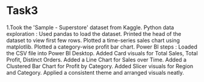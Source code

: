 # Task3
1.Took the 'Sample - Superstore' dataset from Kaggle. 
Python data exploration : Used pandas to load the dataset. Printed the head of the dataset to view first few rows. Plotted a time-series sales chart using matplotlib. Plotted a category-wise profit bar chart.
Power BI steps : Loaded the CSV file into Power BI Desktop. Added Card visuals for Total Sales, Total Profit, Distinct Orders. Added a Line Chart for Sales over Time. Added a Clustered Bar Chart for Profit by Category. Added Slicer visuals for Region and Category. Applied a consistent theme and arranged visuals neatly.
